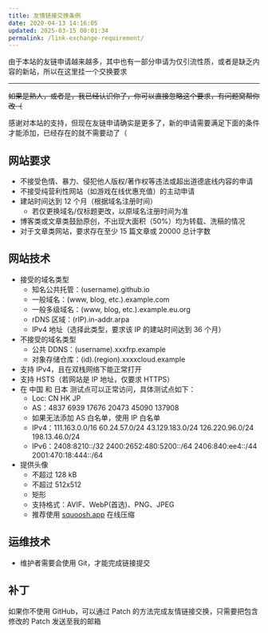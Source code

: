 ```yaml
---
title: 友情链接交换条例
date: 2020-04-13 14:16:05
updated: 2025-03-15 00:01:34
permalink: /link-exchange-requirement/
---
```

由于本站的友链申请越来越多，其中也有一部分申请为仅引流性质，或者是缺乏内容的新站，所以在这里挂一个交换要求  

<!-- more -->

---
~~如果是熟人，或者是，我已经认识你了，你可以直接忽略这个要求，有问题窝帮你改（~~  

感谢对本站的支持，但现在友链申请确实是更多了，新的申请需要满足下面的条件才能添加，已经存在的就不需要动了（  

## 网站要求
- 不接受色情、暴力、侵犯他人版权/著作权等违法或超出道德底线内容的申请
- 不接受纯营利性网站（如游戏在线优惠充值）的主动申请
- 建站时间达到 12 个月（根据域名注册时间）
    - 若仅更换域名/仅标题更改，以原域名注册时间为准
- 博客类或文章类鼓励原创，不出现大面积（50%）均为转载、洗稿的情况
- 对于文章类网站，要求存在至少 15 篇文章或 20000 总计字数

## 网站技术
- 接受的域名类型
    - 知名公共托管：(username).github.io
    - 一般域名：(www, blog, etc.).example.com
    - 一般多级域名：(www, blog, etc.).example.eu.org
    - rDNS 区域：(rIP).in-addr.arpa
    - IPv4 地址（选择此类型，要求该 IP 的建站时间达到 36 个月）
- 不接受的域名类型
    - 公共 DDNS：(username).xxxfrp.example
    - 对象存储仓库：(id).(region).xxxxcloud.example
- 支持 IPv4，且在双栈网络下能正常打开
- 支持 HSTS（若网站是 IP 地址，仅要求 HTTPS）
- 在 中国 和 日本 测试点可以正常访问，具体测试点如下：
    - Loc: CN HK JP
    - AS：4837 6939 17676 20473 45090 137908
    - 如果无法添加 AS 白名单，使用 IP 白名单
    - IPv4：111.163.0.0/16 60.24.57.0/24 43.129.183.0/24 126.220.96.0/24 198.13.46.0/24
    - IPv6：2408:8210::/32 2400:2652:480:5200::/64 2406:840:ee4::/44 2001:470:18:444::/64
- 提供头像
    - 不超过 128 kB
    - 不超过 512x512
    - 矩形
    - 支持格式：AVIF、WebP(首选)、PNG、JPEG
    - 推荐使用 [squoosh.app](https://squoosh.app) 在线压缩

## 运维技术
- 维护者需要会使用 Git，才能完成链接提交

## 补丁
如果你不使用 GitHub，可以通过 Patch 的方法完成友情链接交换，只需要把包含修改的 Patch 发送至我的邮箱  
